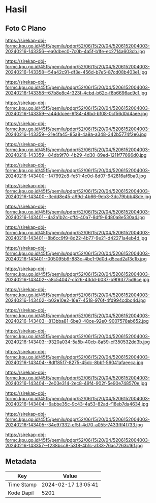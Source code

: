 # Hasil

## Foto C Plano

https://sirekap-obj-formc.kpu.go.id/45f5/pemilu/pdpr/52/06/15/20/04/5206152004003-20240216-143356--ea0dbec0-7c0b-4a5f-b1fe-ec2714a603cb.jpg

https://sirekap-obj-formc.kpu.go.id/45f5/pemilu/pdpr/52/06/15/20/04/5206152004003-20240216-143358--54a42c91-df3e-456d-b7e5-87cd08b403e1.jpg

https://sirekap-obj-formc.kpu.go.id/45f5/pemilu/pdpr/52/06/15/20/04/5206152004003-20240216-143358--67b8e8c4-323f-4cbd-b62c-f8b6696ac9c1.jpg

https://sirekap-obj-formc.kpu.go.id/45f5/pemilu/pdpr/52/06/15/20/04/5206152004003-20240216-143359--a44ddcee-9f84-48bd-bf08-0cf56d0d4aee.jpg

https://sirekap-obj-formc.kpu.go.id/45f5/pemilu/pdpr/52/06/15/20/04/5206152004003-20240216-143359--21e4fa45-85a8-4a9a-a348-342b5774f2e6.jpg

https://sirekap-obj-formc.kpu.go.id/45f5/pemilu/pdpr/52/06/15/20/04/5206152004003-20240216-143359--84db9f70-4b29-4d30-89ed-1211f77896d0.jpg

https://sirekap-obj-formc.kpu.go.id/45f5/pemilu/pdpr/52/06/15/20/04/5206152004003-20240216-143400--147992c8-fe51-4c0d-8d07-642816af6ba0.jpg

https://sirekap-obj-formc.kpu.go.id/45f5/pemilu/pdpr/52/06/15/20/04/5206152004003-20240216-143400--3edd8e45-a99d-4b66-9eb3-3dc79bbb48de.jpg

https://sirekap-obj-formc.kpu.go.id/45f5/pemilu/pdpr/52/06/15/20/04/5206152004003-20240216-143401--4a2a1b2c-cff4-40a7-8df9-6d80a8e530a4.jpg

https://sirekap-obj-formc.kpu.go.id/45f5/pemilu/pdpr/52/06/15/20/04/5206152004003-20240216-143401--8b6cc9f9-8d22-4b77-9e21-d42271a4eb4d.jpg

https://sirekap-obj-formc.kpu.go.id/45f5/pemilu/pdpr/52/06/15/20/04/5206152004003-20240216-143401--005095b9-883c-4bc1-9d0d-d5cad2a13c1b.jpg

https://sirekap-obj-formc.kpu.go.id/45f5/pemilu/pdpr/52/06/15/20/04/5206152004003-20240216-143402--a8c54047-c526-43dd-b037-b9f93775d9ce.jpg

https://sirekap-obj-formc.kpu.go.id/45f5/pemilu/pdpr/52/06/15/20/04/5206152004003-20240216-143402--b02e10e2-16e7-4518-976f-4fd994cdbc4d.jpg

https://sirekap-obj-formc.kpu.go.id/45f5/pemilu/pdpr/52/06/15/20/04/5206152004003-20240216-143403--813bba81-6be0-48ce-92e0-9007578ab652.jpg

https://sirekap-obj-formc.kpu.go.id/45f5/pemilu/pdpr/52/06/15/20/04/5206152004003-20240216-143403--9320a034-5a5b-40cb-8a59-cf350532dd3b.jpg

https://sirekap-obj-formc.kpu.go.id/45f5/pemilu/pdpr/52/06/15/20/04/5206152004003-20240216-143404--8dff85f7-8275-45dc-8bbf-56041afaeeca.jpg

https://sirekap-obj-formc.kpu.go.id/45f5/pemilu/pdpr/52/06/15/20/04/5206152004003-20240216-143404--2e03e314-2ec8-49f4-902f-5e90e748570e.jpg

https://sirekap-obj-formc.kpu.go.id/45f5/pemilu/pdpr/52/06/15/20/04/5206152004003-20240216-143404--6abbe35c-9c43-4a53-82ad-f18eb7da4634.jpg

https://sirekap-obj-formc.kpu.go.id/45f5/pemilu/pdpr/52/06/15/20/04/5206152004003-20240216-143405--34e97332-ef5f-4d70-a055-7433fff4f733.jpg

https://sirekap-obj-formc.kpu.go.id/45f5/pemilu/pdpr/52/06/15/20/04/5206152004003-20240216-143357--f238bcc8-53f8-4b1c-a133-76ac7263c16f.jpg


## Metadata

| Key        | Value               |
| ---------- | ------------------- |
| Time Stamp | 2024-02-17 13:05:41 |
| Kode Dapil | 5201                |



